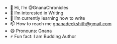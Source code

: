 - 👋 Hi, I’m @GnanaChronicles
- 👀 I’m interested in Writing
- 🌱 I’m currently learning how to write
- 📫 How to reach me gnanadeekshith@gmail.com
- 😄 Pronouns: Gnana
- ⚡ Fun fact: I am Budding Author

<!---
GnanaChronicles/GnanaChronicles is a ✨ special ✨ repository because its `README.md` (this file) appears on your GitHub profile.
You can click the Preview link to take a look at your changes.
--->
